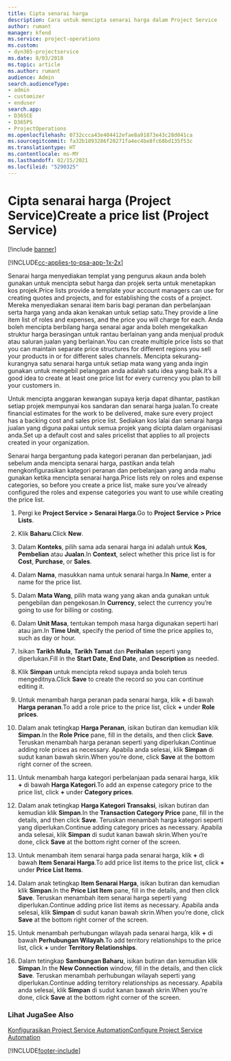 ```yaml
---
title: Cipta senarai harga
description: Cara untuk mencipta senarai harga dalam Project Service
author: rumant
manager: kfend
ms.service: project-operations
ms.custom:
- dyn365-projectservice
ms.date: 8/03/2018
ms.topic: article
ms.author: rumant
audience: Admin
search.audienceType:
- admin
- customizer
- enduser
search.app:
- D365CE
- D365PS
- ProjectOperations
ms.openlocfilehash: 0732ccca43e404412efae8a91873e43c28d041ca
ms.sourcegitcommit: fa32b1893286f20271fa4ec4be8fc68bd135f53c
ms.translationtype: HT
ms.contentlocale: ms-MY
ms.lasthandoff: 02/15/2021
ms.locfileid: "5290325"
---
```

# <a name="create-a-price-list-project-service"></a><span data-ttu-id="e98d2-103">Cipta senarai harga (Project Service)</span><span class="sxs-lookup"><span data-stu-id="e98d2-103">Create a price list (Project Service)</span></span>

[!include [banner](../includes/psa-now-project-operations.md)]

[!INCLUDE[cc-applies-to-psa-app-1x-2x](../includes/cc-applies-to-psa-app-1x-2x.md)]

<span data-ttu-id="e98d2-104">Senarai harga menyediakan templat yang pengurus akaun anda boleh gunakan untuk mencipta sebut harga dan projek serta untuk menetapkan kos projek.</span><span class="sxs-lookup"><span data-stu-id="e98d2-104">Price lists provide a template your account managers can use for creating quotes and projects, and for establishing the costs of a project.</span></span> <span data-ttu-id="e98d2-105">Mereka menyediakan senarai item baris bagi peranan dan perbelanjaan serta harga yang anda akan kenakan untuk setiap satu.</span><span class="sxs-lookup"><span data-stu-id="e98d2-105">They provide a line item list of roles and expenses, and the price you will charge for each.</span></span> <span data-ttu-id="e98d2-106">Anda boleh mencipta berbilang harga senarai agar anda boleh mengekalkan struktur harga berasingan untuk rantau berlainan yang anda menjual produk atau saluran jualan yang berlainan.</span><span class="sxs-lookup"><span data-stu-id="e98d2-106">You can create multiple price lists so that you can maintain separate price structures for different regions you sell your products in or for different sales channels.</span></span> <span data-ttu-id="e98d2-107">Mencipta sekurang-kurangnya satu senarai harga untuk setiap mata wang yang anda ingin gunakan untuk mengebil pelanggan anda adalah satu idea yang baik.</span><span class="sxs-lookup"><span data-stu-id="e98d2-107">It’s a good idea to create at least one price list for every currency you plan to bill your customers in.</span></span>  
  
<span data-ttu-id="e98d2-108">Untuk mencipta anggaran kewangan supaya kerja dapat dihantar, pastikan setiap projek mempunyai kos sandaran dan senarai harga jualan.</span><span class="sxs-lookup"><span data-stu-id="e98d2-108">To create financial estimates for the work to be delivered, make sure every project has a backing cost and sales price list.</span></span> <span data-ttu-id="e98d2-109">Sediakan kos lalai dan senarai harga jualan yang diguna pakai untuk semua projek yang dicipta dalam organisasi anda.</span><span class="sxs-lookup"><span data-stu-id="e98d2-109">Set up a default cost and sales pricelist that applies to all projects created in your organization.</span></span>  
  
<span data-ttu-id="e98d2-110">Senarai harga bergantung pada kategori peranan dan perbelanjaan, jadi sebelum anda mencipta senarai harga, pastikan anda telah mengkonfigurasikan kategori peranan dan perbelanjaan yang anda mahu gunakan ketika mencipta senarai harga.</span><span class="sxs-lookup"><span data-stu-id="e98d2-110">Price lists rely on roles and expense categories, so before you create a price list, make sure you’ve already configured the roles and expense categories you want to use while creating the price list.</span></span>  
  
1.  <span data-ttu-id="e98d2-111">Pergi ke **Project Service > Senarai Harga**.</span><span class="sxs-lookup"><span data-stu-id="e98d2-111">Go to **Project Service > Price Lists**.</span></span>  
  
2.  <span data-ttu-id="e98d2-112">Klik **Baharu**.</span><span class="sxs-lookup"><span data-stu-id="e98d2-112">Click **New**.</span></span>  
  
3.  <span data-ttu-id="e98d2-113">Dalam **Konteks**, pilih sama ada senarai harga ini adalah untuk **Kos**, **Pembelian** atau **Jualan**.</span><span class="sxs-lookup"><span data-stu-id="e98d2-113">In **Context**, select whether this price list is for **Cost**, **Purchase**, or **Sales**.</span></span>  
  
4.  <span data-ttu-id="e98d2-114">Dalam **Nama**, masukkan nama untuk senarai harga.</span><span class="sxs-lookup"><span data-stu-id="e98d2-114">In **Name**, enter a name for the price list.</span></span>  
  
5.  <span data-ttu-id="e98d2-115">Dalam **Mata Wang**, pilih mata wang yang akan anda gunakan untuk pengebilan dan pengekosan.</span><span class="sxs-lookup"><span data-stu-id="e98d2-115">In **Currency**, select the currency you’re going to use for billing or costing.</span></span>  
  
6.  <span data-ttu-id="e98d2-116">Dalam **Unit Masa**, tentukan tempoh masa harga digunakan seperti hari atau jam.</span><span class="sxs-lookup"><span data-stu-id="e98d2-116">In **Time Unit**, specify the period of time the price applies to, such as day or hour.</span></span>  
  
7.  <span data-ttu-id="e98d2-117">Isikan **Tarikh Mula**, **Tarikh Tamat** dan **Perihalan** seperti yang diperlukan.</span><span class="sxs-lookup"><span data-stu-id="e98d2-117">Fill in the **Start Date**, **End Date**, and **Description** as needed.</span></span>  
  
8.  <span data-ttu-id="e98d2-118">Klik **Simpan** untuk mencipta rekod supaya anda boleh terus mengeditnya.</span><span class="sxs-lookup"><span data-stu-id="e98d2-118">Click **Save** to create the record so you can continue editing it.</span></span>  
  
9. <span data-ttu-id="e98d2-119">Untuk menambah harga peranan pada senarai harga, klik **+** di bawah **Harga peranan**.</span><span class="sxs-lookup"><span data-stu-id="e98d2-119">To add a role price to the price list, click **+** under **Role prices**.</span></span>  
  
10. <span data-ttu-id="e98d2-120">Dalam anak tetingkap **Harga Peranan**, isikan butiran dan kemudian klik **Simpan**.</span><span class="sxs-lookup"><span data-stu-id="e98d2-120">In the **Role Price** pane, fill in the details, and then click **Save**.</span></span> <span data-ttu-id="e98d2-121">Teruskan menambah harga peranan seperti yang diperlukan.</span><span class="sxs-lookup"><span data-stu-id="e98d2-121">Continue adding role prices as necessary.</span></span> <span data-ttu-id="e98d2-122">Apabila anda selesai, klik **Simpan** di sudut kanan bawah skrin.</span><span class="sxs-lookup"><span data-stu-id="e98d2-122">When you’re done, click **Save** at the bottom right corner of the screen.</span></span>  
  
11. <span data-ttu-id="e98d2-123">Untuk menambah harga kategori perbelanjaan pada senarai harga, klik **+** di bawah **Harga Kategori**.</span><span class="sxs-lookup"><span data-stu-id="e98d2-123">To add an expense category price to the price list, click **+** under **Category prices**.</span></span>  
  
12. <span data-ttu-id="e98d2-124">Dalam anak tetingkap **Harga Kategori Transaksi**, isikan butiran dan kemudian klik **Simpan**.</span><span class="sxs-lookup"><span data-stu-id="e98d2-124">In the **Transaction Category Price** pane, fill in the details, and then click **Save**.</span></span> <span data-ttu-id="e98d2-125">Teruskan menambah harga kategori seperti yang diperlukan.</span><span class="sxs-lookup"><span data-stu-id="e98d2-125">Continue adding category prices as necessary.</span></span> <span data-ttu-id="e98d2-126">Apabila anda selesai, klik **Simpan** di sudut kanan bawah skrin.</span><span class="sxs-lookup"><span data-stu-id="e98d2-126">When you’re done, click **Save** at the bottom right corner of the screen.</span></span>  
  
13. <span data-ttu-id="e98d2-127">Untuk menambah item senarai harga pada senarai harga, klik **+** di bawah **Item Senarai Harga**.</span><span class="sxs-lookup"><span data-stu-id="e98d2-127">To add price list items to the price list, click **+** under **Price List Items**.</span></span>  
  
14. <span data-ttu-id="e98d2-128">Dalam anak tetingkap **Item Senarai Harga**, isikan butiran dan kemudian klik **Simpan**.</span><span class="sxs-lookup"><span data-stu-id="e98d2-128">In the **Price List Item** pane, fill in the details, and then click **Save**.</span></span> <span data-ttu-id="e98d2-129">Teruskan menambah item senarai harga seperti yang diperlukan.</span><span class="sxs-lookup"><span data-stu-id="e98d2-129">Continue adding price list items as necessary.</span></span> <span data-ttu-id="e98d2-130">Apabila anda selesai, klik **Simpan** di sudut kanan bawah skrin.</span><span class="sxs-lookup"><span data-stu-id="e98d2-130">When you’re done, click **Save** at the bottom right corner of the screen.</span></span>  
  
15. <span data-ttu-id="e98d2-131">Untuk menambah perhubungan wilayah pada senarai harga, klik **+** di bawah **Perhubungan Wilayah**.</span><span class="sxs-lookup"><span data-stu-id="e98d2-131">To add territory relationships to the price list, click **+** under **Territory Relationships**.</span></span>  
  
16. <span data-ttu-id="e98d2-132">Dalam tetingkap **Sambungan Baharu**, isikan butiran dan kemudian klik **Simpan**.</span><span class="sxs-lookup"><span data-stu-id="e98d2-132">In the **New Connection** window, fill in the details, and then click **Save**.</span></span> <span data-ttu-id="e98d2-133">Teruskan menambah perhubungan wilayah seperti yang diperlukan.</span><span class="sxs-lookup"><span data-stu-id="e98d2-133">Continue adding territory relationships as necessary.</span></span> <span data-ttu-id="e98d2-134">Apabila anda selesai, klik **Simpan** di sudut kanan bawah skrin.</span><span class="sxs-lookup"><span data-stu-id="e98d2-134">When you’re done, click **Save** at the bottom right corner of the screen.</span></span>  
  
### <a name="see-also"></a><span data-ttu-id="e98d2-135">Lihat Juga</span><span class="sxs-lookup"><span data-stu-id="e98d2-135">See Also</span></span>  
 [<span data-ttu-id="e98d2-136">Konfigurasikan Project Service Automation</span><span class="sxs-lookup"><span data-stu-id="e98d2-136">Configure Project Service Automation</span></span>](../psa/configure.md)


[!INCLUDE[footer-include](../includes/footer-banner.md)]